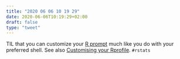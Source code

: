 ```yaml
---
title: "2020 06 06 10 19 29"
date: 2020-06-06T10:19:29+02:00
draft: false
type: "tweet"
---
```


TIL that you can customize your [R prompt](https://github.com/gaborcsardi/prompt) much like you do with your preferred shell. See also [Customising your Rprofile](https://www.jumpingrivers.com/blog/customising-your-rprofile/). `#rstats`
